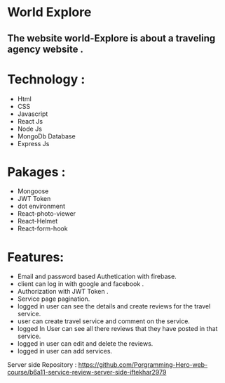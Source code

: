# World Explore
## The website world-Explore is about a traveling agency website .
# Technology :
* Html
* CSS
* Javascript
* React Js
* Node Js
* MongoDb Database
* Express Js
# Pakages :
* Mongoose
* JWT Token
* dot environment
* React-photo-viewer
* React-Helmet
* React-form-hook
# Features:
* Email and password based Authetication with firebase.
* client can log in with google and facebook .
* Authorization with JWT Token .
* Service page pagination.
* logged in user can see the details and create reviews for the travel service.
* user can create travel service and comment on the service.
* logged In User can see all there reviews that they have posted in that service.
* logged in user can edit and delete the reviews.
* logged in user can add services.

Server side Repository : https://github.com/Porgramming-Hero-web-course/b6a11-service-review-server-side-iftekhar2979


